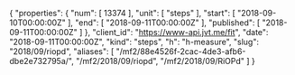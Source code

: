 {
  "properties": {
    "num": [
      13374
    ],
    "unit": [
      "steps"
    ],
    "start": [
      "2018-09-10T00:00:00Z"
    ],
    "end": [
      "2018-09-11T00:00:00Z"
    ],
    "published": [
      "2018-09-11T00:00:00Z"
    ]
  },
  "client_id": "https://www-api.jvt.me/fit",
  "date": "2018-09-11T00:00:00Z",
  "kind": "steps",
  "h": "h-measure",
  "slug": "2018/09/riopd",
  "aliases": [
    "/mf2/88e4526f-2cac-4de3-afb6-dbe2e732795a/",
    "/mf2/2018/09/riopd",
    "/mf2/2018/09/RiOPd"
  ]
}
